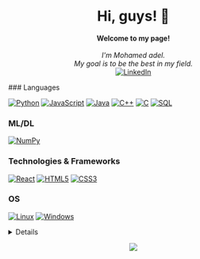 <h1 align="center">Hi, guys! 👋</h1>

<p align="center">
    <b>Welcome to my page!</b><br><br>
    <i>
        I'm Mohamed adel.<br>
        My goal is to be the best in my field.      
    </i>
    <br>
    <a href="https://www.linkedin.com/in/mohamed-adel2810/">
        <img src="https://img.shields.io/badge/LinkedIn-blue?style=flat-square&logo=linkedin" alt="LinkedIn">
    </a>   
</p>
### Languages

[![Python](https://img.shields.io/badge/python-black?style=for-the-badge&logo=python)](https://github.com/Mohamedelewa2810)
[![JavaScript](https://img.shields.io/badge/javascript-black?style=for-the-badge&logo=javascript)](https://github.com/Mohamedelewa2810)
[![Java](https://img.shields.io/badge/java-black?style=for-the-badge&logo=openjdk)](https://github.com/Mohamedelewa2810)
[![C++](https://img.shields.io/badge/c++-black?style=for-the-badge&logo=cplusplus)](https://github.com/Mohamedelewa2810)
[![C](https://img.shields.io/badge/c-black?style=for-the-badge&logo=c)](https://github.com/Mohamedelewa2810)
[![SQL](https://img.shields.io/badge/sql-black?style=for-the-badge&logo=mysql)](https://github.com/Mohamedelewa2810)

### ML/DL
[![NumPy](https://img.shields.io/badge/numpy-black?style=for-the-badge&logo=numpy)](https://github.com/Mohamedelewa2810)
### Technologies & Frameworks
[![React](https://img.shields.io/badge/react-black?style=for-the-badge&logo=react)](https://github.com/Mohamedelewa2810)
[![HTML5](https://img.shields.io/badge/html5-black?style=for-the-badge&logo=html5)](https://github.com/Mohamedelewa2810)
[![CSS3](https://img.shields.io/badge/css3-black?style=for-the-badge&logo=css3)](https://github.com/Mohamedelewa2810)

### OS
[![Linux](https://img.shields.io/badge/linux-black?style=for-the-badge&logo=Linux)](https://github.com/Mohamedelewa2810)
[![Windows](https://img.shields.io/badge/Windows-black?style=for-the-badge&logo=Windows)](https://github.com/Mohamedelewa2810)

<details>
<p align="center">
  <a href="https://github.com/Mohamedelewa2810">
    <img src="http://github-profile-summary-cards.vercel.app/api/cards/profile-details?username=wervlad&theme=transparent" />
  </a>
  <a href="https://github.com/Mohamedelewa2810">
    <img src="https://github-readme-streak-stats.herokuapp.com/?user=wervlad&hide_border=true&card_width=338&theme=transparent" />
  </a>
  <a href="https://github.com/Mohamedelewa2810">
    <img src="http://github-profile-summary-cards.vercel.app/api/cards/stats?username=wervlad&theme=transparent" />
  </a>
  <a href="https://github.com/Mohamedelewa2810">
    <img src="https://github-readme-stats.vercel.app/api/top-langs/?username=wervlad&langs_count=10&exclude_repo=&hide=jupyter%20notebook,vim%20script,cmake,makefile,batchfile,emacs%20lisp,css,html&layout=default&card_width=699&hide_border=true&theme=transparent" />
  </a>
</p>
</details>

<p align="center">
  <a href="https://github.com/Mohamedelewa2810">
    <img src="https://komarev.com/ghpvc/?username=Mohamedelewa2810&color=blue&style=flat)" />
  </a>
</p>

<!--
- 🔭 I’m currently working on ...
- 🌱 I’m currently learning ...
- 👯 I’m looking to collaborate on ...
- 🤔 I’m looking for help with ...
- 💬 Ask me about ...
- 📫 How to reach me: ...
- 😄 Pronouns: ...
- ⚡ Fun fact: ...
-->
